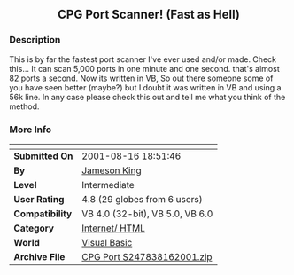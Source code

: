 ﻿<div align="center">

## CPG Port Scanner\! \(Fast as Hell\)


</div>

### Description

This is by far the fastest port scanner I've ever used and/or made. Check this... It can scan 5,000 ports in one minute and one second. that's almost 82 ports a second. Now its written in VB, So out there someone some of you have seen better (maybe?) but I doubt it was written in VB and using a 56k line. In any case please check this out and tell me what you think of the method.
 
### More Info
 


<span>             |<span>
---                |---
**Submitted On**   |2001-08-16 18:51:46
**By**             |[Jameson King](https://github.com/Planet-Source-Code/PSCIndex/blob/master/ByAuthor/jameson-king.md)
**Level**          |Intermediate
**User Rating**    |4.8 (29 globes from 6 users)
**Compatibility**  |VB 4\.0 \(32\-bit\), VB 5\.0, VB 6\.0
**Category**       |[Internet/ HTML](https://github.com/Planet-Source-Code/PSCIndex/blob/master/ByCategory/internet-html__1-34.md)
**World**          |[Visual Basic](https://github.com/Planet-Source-Code/PSCIndex/blob/master/ByWorld/visual-basic.md)
**Archive File**   |[CPG Port S247838162001\.zip](https://github.com/Planet-Source-Code/jameson-king-cpg-port-scanner-fast-as-hell__1-26279/archive/master.zip)








